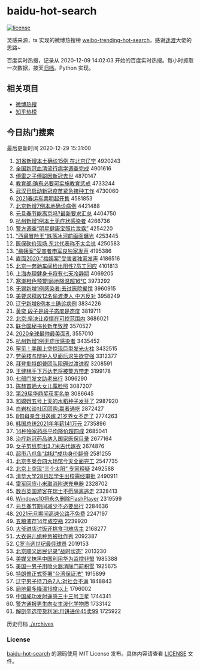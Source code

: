# baidu-hot-search

[![license](https://img.shields.io/github/license/Arrackisarookie/baidu-hot-search)](https://github.com/Arrackisarookie/baidu-hot-search/blob/master/LICENSE)

灵感来源，ts 实现的微博热搜榜 [weibo-trending-hot-search](https://github.com/justjavac/weibo-trending-hot-search)，感谢[迷渡](https://github.com/justjavac)大佬的思路~

百度实时热搜，记录从 2020-12-09 14:02:03 开始的百度实时热搜。每小时抓取一次数据，按天[归档](./archives)。Python 实现。

## 相关项目
+ [微博热搜](https://github.com/Arrackisarookie/weibo-hot-search)
+ [知乎热榜](https://github.com/Arrackisarookie/zhihu-top-search)

## 今日热门搜索

<!-- Rank Begin -->

最后更新时间 2020-12-29 15:31:00

1. [31省新增本土确诊15例 在北京辽宁](http://www.baidu.com/baidu?cl=3&tn=SE_baiduhomet8_jmjb7mjw&rsv_dl=fyb_top&fr=top1000&wd=31%CA%A1%D0%C2%D4%F6%B1%BE%CD%C1%C8%B7%D5%EF15%C0%FD%20%D4%DA%B1%B1%BE%A9%C1%C9%C4%FE) 4920243
1. [全国新冠血清流行病学调查完成](http://www.baidu.com/baidu?cl=3&tn=SE_baiduhomet8_jmjb7mjw&rsv_dl=fyb_top&fr=top1000&wd=%C8%AB%B9%FA%D0%C2%B9%DA%D1%AA%C7%E5%C1%F7%D0%D0%B2%A1%D1%A7%B5%F7%B2%E9%CD%EA%B3%C9) 4901616
1. [傅雷之子傅聪因新冠去世](http://www.baidu.com/baidu?cl=3&tn=SE_baiduhomet8_jmjb7mjw&rsv_dl=fyb_top&fr=top1000&wd=%B8%B5%C0%D7%D6%AE%D7%D3%B8%B5%B4%CF%D2%F2%D0%C2%B9%DA%C8%A5%CA%C0) 4870147
1. [教育部:确有必要可实施教育惩戒](http://www.baidu.com/baidu?cl=3&tn=SE_baiduhomet8_jmjb7mjw&rsv_dl=fyb_top&fr=top1000&wd=%BD%CC%D3%FD%B2%BF%3A%C8%B7%D3%D0%B1%D8%D2%AA%BF%C9%CA%B5%CA%A9%BD%CC%D3%FD%B3%CD%BD%E4) 4733244
1. [武汉已启动新冠疫苗紧急接种工作](http://www.baidu.com/baidu?cl=3&tn=SE_baiduhomet8_jmjb7mjw&rsv_dl=fyb_top&fr=top1000&wd=%CE%E4%BA%BA%D2%D1%C6%F4%B6%AF%D0%C2%B9%DA%D2%DF%C3%E7%BD%F4%BC%B1%BD%D3%D6%D6%B9%A4%D7%F7) 4730060
1. [2021春运车票明起开售](http://www.baidu.com/baidu?cl=3&tn=SE_baiduhomet8_jmjb7mjw&rsv_dl=fyb_top&fr=top1000&wd=2021%B4%BA%D4%CB%B3%B5%C6%B1%C3%F7%C6%F0%BF%AA%CA%DB) 4581853
1. [北京新增7例本地确诊病例](http://www.baidu.com/baidu?cl=3&tn=SE_baiduhomet8_jmjb7mjw&rsv_dl=fyb_top&fr=top1000&wd=%B1%B1%BE%A9%D0%C2%D4%F67%C0%FD%B1%BE%B5%D8%C8%B7%D5%EF%B2%A1%C0%FD) 4421488
1. [元旦春节能离京吗?最新要求汇总](http://www.baidu.com/baidu?cl=3&tn=SE_baiduhomet8_jmjb7mjw&rsv_dl=fyb_top&fr=top1000&wd=%D4%AA%B5%A9%B4%BA%BD%DA%C4%DC%C0%EB%BE%A9%C2%F0%3F%D7%EE%D0%C2%D2%AA%C7%F3%BB%E3%D7%DC) 4404750
1. [杭州新增1例本土无症状感染者](http://www.baidu.com/baidu?cl=3&tn=SE_baiduhomet8_jmjb7mjw&rsv_dl=fyb_top&fr=top1000&wd=%BA%BC%D6%DD%D0%C2%D4%F61%C0%FD%B1%BE%CD%C1%CE%DE%D6%A2%D7%B4%B8%D0%C8%BE%D5%DF) 4266736
1. [警方调查“明星健康宝照片泄露”](http://www.baidu.com/baidu?cl=3&tn=SE_baiduhomet8_jmjb7mjw&rsv_dl=fyb_top&fr=top1000&wd=%BE%AF%B7%BD%B5%F7%B2%E9%A1%B0%C3%F7%D0%C7%BD%A1%BF%B5%B1%A6%D5%D5%C6%AC%D0%B9%C2%B6%A1%B1) 4254220
1. ["西藏冒险王"跌落冰河前画面曝光](http://www.baidu.com/baidu?cl=3&tn=SE_baiduhomet8_jmjb7mjw&rsv_dl=fyb_top&fr=top1000&wd=%22%CE%F7%B2%D8%C3%B0%CF%D5%CD%F5%22%B5%F8%C2%E4%B1%F9%BA%D3%C7%B0%BB%AD%C3%E6%C6%D8%B9%E2) 4253445
1. [医保砍价现场 东北代表称不太会说](http://www.baidu.com/baidu?cl=3&tn=SE_baiduhomet8_jmjb7mjw&rsv_dl=fyb_top&fr=top1000&wd=%D2%BD%B1%A3%BF%B3%BC%DB%CF%D6%B3%A1%20%B6%AB%B1%B1%B4%FA%B1%ED%B3%C6%B2%BB%CC%AB%BB%E1%CB%B5) 4250583
1. [“梅姨案”受害者申军良独家发声](http://www.baidu.com/baidu?cl=3&tn=SE_baiduhomet8_jmjb7mjw&rsv_dl=fyb_top&fr=top1000&wd=%A1%B0%C3%B7%D2%CC%B0%B8%A1%B1%CA%DC%BA%A6%D5%DF%C9%EA%BE%FC%C1%BC%B6%C0%BC%D2%B7%A2%C9%F9) 4195386
1. [直面2020:"梅姨案"受害者独家发声](http://www.baidu.com/baidu?cl=3&tn=SE_baiduhomet8_jmjb7mjw&rsv_dl=fyb_top&fr=top1000&wd=%D6%B1%C3%E62020%3A%22%C3%B7%D2%CC%B0%B8%22%CA%DC%BA%A6%D5%DF%B6%C0%BC%D2%B7%A2%C9%F9) 4186516
1. [北京一奔驰车间检出阳性?员工回应](http://www.baidu.com/baidu?cl=3&tn=SE_baiduhomet8_jmjb7mjw&rsv_dl=fyb_top&fr=top1000&wd=%B1%B1%BE%A9%D2%BB%B1%BC%B3%DB%B3%B5%BC%E4%BC%EC%B3%F6%D1%F4%D0%D4%3F%D4%B1%B9%A4%BB%D8%D3%A6) 4101813
1. [上海办理健身卡将有七天冷静期](http://www.baidu.com/baidu?cl=3&tn=SE_baiduhomet8_jmjb7mjw&rsv_dl=fyb_top&fr=top1000&wd=%C9%CF%BA%A3%B0%EC%C0%ED%BD%A1%C9%ED%BF%A8%BD%AB%D3%D0%C6%DF%CC%EC%C0%E4%BE%B2%C6%DA) 4069205
1. [寒潮橙色预警!局地降温超16℃](http://www.baidu.com/baidu?cl=3&tn=SE_baiduhomet8_jmjb7mjw&rsv_dl=fyb_top&fr=top1000&wd=%BA%AE%B3%B1%B3%C8%C9%AB%D4%A4%BE%AF%21%BE%D6%B5%D8%BD%B5%CE%C2%B3%AC16%A1%E6) 3973292
1. [无锡新增1例感染者:去过医院餐馆](http://www.baidu.com/baidu?cl=3&tn=SE_baiduhomet8_jmjb7mjw&rsv_dl=fyb_top&fr=top1000&wd=%CE%DE%CE%FD%D0%C2%D4%F61%C0%FD%B8%D0%C8%BE%D5%DF%3A%C8%A5%B9%FD%D2%BD%D4%BA%B2%CD%B9%DD) 3960915
1. [美要求释放12名偷渡港人 中方反对](http://www.baidu.com/baidu?cl=3&tn=SE_baiduhomet8_jmjb7mjw&rsv_dl=fyb_top&fr=top1000&wd=%C3%C0%D2%AA%C7%F3%CA%CD%B7%C512%C3%FB%CD%B5%B6%C9%B8%DB%C8%CB%20%D6%D0%B7%BD%B7%B4%B6%D4) 3958249
1. [辽宁新增8例本土确诊病例](http://www.baidu.com/baidu?cl=3&tn=SE_baiduhomet8_jmjb7mjw&rsv_dl=fyb_top&fr=top1000&wd=%C1%C9%C4%FE%D0%C2%D4%F68%C0%FD%B1%BE%CD%C1%C8%B7%D5%EF%B2%A1%C0%FD) 3834226
1. [黄奕 段子是段子态度是态度](http://www.baidu.com/baidu?cl=3&tn=SE_baiduhomet8_jmjb7mjw&rsv_dl=fyb_top&fr=top1000&wd=%BB%C6%DE%C8%20%B6%CE%D7%D3%CA%C7%B6%CE%D7%D3%CC%AC%B6%C8%CA%C7%CC%AC%B6%C8) 3819711
1. [北京:坚决让疫情在可控范围内](http://www.baidu.com/baidu?cl=3&tn=SE_baiduhomet8_jmjb7mjw&rsv_dl=fyb_top&fr=top1000&wd=%B1%B1%BE%A9%3A%BC%E1%BE%F6%C8%C3%D2%DF%C7%E9%D4%DA%BF%C9%BF%D8%B7%B6%CE%A7%C4%DA) 3686021
1. [联合国秘书长新年致辞](http://www.baidu.com/baidu?cl=3&tn=SE_baiduhomet8_jmjb7mjw&rsv_dl=fyb_top&fr=top1000&wd=%C1%AA%BA%CF%B9%FA%C3%D8%CA%E9%B3%A4%D0%C2%C4%EA%D6%C2%B4%C7) 3570527
1. [2020全球最帅最美面孔](http://www.baidu.com/baidu?cl=3&tn=SE_baiduhomet8_jmjb7mjw&rsv_dl=fyb_top&fr=top1000&wd=2020%C8%AB%C7%F2%D7%EE%CB%A7%D7%EE%C3%C0%C3%E6%BF%D7) 3557010
1. [杭州新增1例无症状感染者](http://www.baidu.com/baidu?cl=3&tn=SE_baiduhomet8_jmjb7mjw&rsv_dl=fyb_top&fr=top1000&wd=%BA%BC%D6%DD%D0%C2%D4%F61%C0%FD%CE%DE%D6%A2%D7%B4%B8%D0%C8%BE%D5%DF) 3435452
1. [罕见！美国上空惊现巨型发光火柱](http://www.baidu.com/baidu?cl=3&tn=SE_baiduhomet8_jmjb7mjw&rsv_dl=fyb_top&fr=top1000&wd=%BA%B1%BC%FB%A3%A1%C3%C0%B9%FA%C9%CF%BF%D5%BE%AA%CF%D6%BE%DE%D0%CD%B7%A2%B9%E2%BB%F0%D6%F9) 3432515
1. [劳荣枝与辩护人见面后求生欲变强](http://www.baidu.com/baidu?cl=3&tn=SE_baiduhomet8_jmjb7mjw&rsv_dl=fyb_top&fr=top1000&wd=%C0%CD%C8%D9%D6%A6%D3%EB%B1%E7%BB%A4%C8%CB%BC%FB%C3%E6%BA%F3%C7%F3%C9%FA%D3%FB%B1%E4%C7%BF) 3312377
1. [拜登批特朗普团队阻碍过渡进程](http://www.baidu.com/baidu?cl=3&tn=SE_baiduhomet8_jmjb7mjw&rsv_dl=fyb_top&fr=top1000&wd=%B0%DD%B5%C7%C5%FA%CC%D8%C0%CA%C6%D5%CD%C5%B6%D3%D7%E8%B0%AD%B9%FD%B6%C9%BD%F8%B3%CC) 3208591
1. [王健林手下万达老将被警方带走](http://www.baidu.com/baidu?cl=3&tn=SE_baiduhomet8_jmjb7mjw&rsv_dl=fyb_top&fr=top1000&wd=%CD%F5%BD%A1%C1%D6%CA%D6%CF%C2%CD%F2%B4%EF%C0%CF%BD%AB%B1%BB%BE%AF%B7%BD%B4%F8%D7%DF) 3199178
1. [七部门发文助老出行](http://www.baidu.com/baidu?cl=3&tn=SE_baiduhomet8_jmjb7mjw&rsv_dl=fyb_top&fr=top1000&wd=%C6%DF%B2%BF%C3%C5%B7%A2%CE%C4%D6%FA%C0%CF%B3%F6%D0%D0) 3096290
1. [陈赫首晒大女儿露脸照](http://www.baidu.com/baidu?cl=3&tn=SE_baiduhomet8_jmjb7mjw&rsv_dl=fyb_top&fr=top1000&wd=%B3%C2%BA%D5%CA%D7%C9%B9%B4%F3%C5%AE%B6%F9%C2%B6%C1%B3%D5%D5) 3087207
1. [第29届华鼎奖获奖名单](http://www.baidu.com/baidu?cl=3&tn=SE_baiduhomet8_jmjb7mjw&rsv_dl=fyb_top&fr=top1000&wd=%B5%DA29%BD%EC%BB%AA%B6%A6%BD%B1%BB%F1%BD%B1%C3%FB%B5%A5) 3086645
1. [和嫦娥五号上天的水稻种子发芽了](http://www.baidu.com/baidu?cl=3&tn=SE_baiduhomet8_jmjb7mjw&rsv_dl=fyb_top&fr=top1000&wd=%BA%CD%E6%CF%B6%F0%CE%E5%BA%C5%C9%CF%CC%EC%B5%C4%CB%AE%B5%BE%D6%D6%D7%D3%B7%A2%D1%BF%C1%CB) 2987920
1. [白岩松谈社区团购:赢者通吃](http://www.baidu.com/baidu?cl=3&tn=SE_baiduhomet8_jmjb7mjw&rsv_dl=fyb_top&fr=top1000&wd=%B0%D7%D1%D2%CB%C9%CC%B8%C9%E7%C7%F8%CD%C5%B9%BA%3A%D3%AE%D5%DF%CD%A8%B3%D4) 2872427
1. [8旬母亲含泪送嫁 21岁养女不走了](http://www.baidu.com/baidu?cl=3&tn=SE_baiduhomet8_jmjb7mjw&rsv_dl=fyb_top&fr=top1000&wd=8%D1%AE%C4%B8%C7%D7%BA%AC%C0%E1%CB%CD%BC%DE%2021%CB%EA%D1%F8%C5%AE%B2%BB%D7%DF%C1%CB) 2774263
1. [韩国总统2021年年薪141万元](http://www.baidu.com/baidu?cl=3&tn=SE_baiduhomet8_jmjb7mjw&rsv_dl=fyb_top&fr=top1000&wd=%BA%AB%B9%FA%D7%DC%CD%B32021%C4%EA%C4%EA%D0%BD141%CD%F2%D4%AA) 2735896
1. [14种独家药品平均降价超四成](http://www.baidu.com/baidu?cl=3&tn=SE_baiduhomet8_jmjb7mjw&rsv_dl=fyb_top&fr=top1000&wd=14%D6%D6%B6%C0%BC%D2%D2%A9%C6%B7%C6%BD%BE%F9%BD%B5%BC%DB%B3%AC%CB%C4%B3%C9) 2685041
1. [治疗新冠药品纳入国家医保目录](http://www.baidu.com/baidu?cl=3&tn=SE_baiduhomet8_jmjb7mjw&rsv_dl=fyb_top&fr=top1000&wd=%D6%CE%C1%C6%D0%C2%B9%DA%D2%A9%C6%B7%C4%C9%C8%EB%B9%FA%BC%D2%D2%BD%B1%A3%C4%BF%C2%BC) 2677164
1. [女子剪纸剪出3.7米古代嫁衣](http://www.baidu.com/baidu?cl=3&tn=SE_baiduhomet8_jmjb7mjw&rsv_dl=fyb_top&fr=top1000&wd=%C5%AE%D7%D3%BC%F4%D6%BD%BC%F4%B3%F63.7%C3%D7%B9%C5%B4%FA%BC%DE%D2%C2) 2674876
1. [超市八爪鱼“越狱”成功身价翻倍](http://www.baidu.com/baidu?cl=3&tn=SE_baiduhomet8_jmjb7mjw&rsv_dl=fyb_top&fr=top1000&wd=%B3%AC%CA%D0%B0%CB%D7%A6%D3%E3%A1%B0%D4%BD%D3%FC%A1%B1%B3%C9%B9%A6%C9%ED%BC%DB%B7%AD%B1%B6) 2581255
1. [北京冬奥会四大场馆今天全面完工](http://www.baidu.com/baidu?cl=3&tn=SE_baiduhomet8_jmjb7mjw&rsv_dl=fyb_top&fr=top1000&wd=%B1%B1%BE%A9%B6%AC%B0%C2%BB%E1%CB%C4%B4%F3%B3%A1%B9%DD%BD%F1%CC%EC%C8%AB%C3%E6%CD%EA%B9%A4) 2547735
1. [北京上空现“三个太阳” 专家释疑](http://www.baidu.com/baidu?cl=3&tn=SE_baiduhomet8_jmjb7mjw&rsv_dl=fyb_top&fr=top1000&wd=%B1%B1%BE%A9%C9%CF%BF%D5%CF%D6%A1%B0%C8%FD%B8%F6%CC%AB%D1%F4%A1%B1%20%D7%A8%BC%D2%CA%CD%D2%C9) 2492588
1. [清华大学28日起学生出校需经审批](http://www.baidu.com/baidu?cl=3&tn=SE_baiduhomet8_jmjb7mjw&rsv_dl=fyb_top&fr=top1000&wd=%C7%E5%BB%AA%B4%F3%D1%A728%C8%D5%C6%F0%D1%A7%C9%FA%B3%F6%D0%A3%D0%E8%BE%AD%C9%F3%C5%FA) 2490911
1. [雷军回应小米取消附送充电器](http://www.baidu.com/baidu?cl=3&tn=SE_baiduhomet8_jmjb7mjw&rsv_dl=fyb_top&fr=top1000&wd=%C0%D7%BE%FC%BB%D8%D3%A6%D0%A1%C3%D7%C8%A1%CF%FB%B8%BD%CB%CD%B3%E4%B5%E7%C6%F7) 2328702
1. [数百英国游客在瑞士不愿隔离逃走](http://www.baidu.com/baidu?cl=3&tn=SE_baiduhomet8_jmjb7mjw&rsv_dl=fyb_top&fr=top1000&wd=%CA%FD%B0%D9%D3%A2%B9%FA%D3%CE%BF%CD%D4%DA%C8%F0%CA%BF%B2%BB%D4%B8%B8%F4%C0%EB%CC%D3%D7%DF) 2328413
1. [Windows10将永久删除FlashPlayer](http://www.baidu.com/baidu?cl=3&tn=SE_baiduhomet8_jmjb7mjw&rsv_dl=fyb_top&fr=top1000&wd=Windows10%BD%AB%D3%C0%BE%C3%C9%BE%B3%FDFlashPlayer) 2319599
1. [元旦春节期间减少不必要出行](http://www.baidu.com/baidu?cl=3&tn=SE_baiduhomet8_jmjb7mjw&rsv_dl=fyb_top&fr=top1000&wd=%D4%AA%B5%A9%B4%BA%BD%DA%C6%DA%BC%E4%BC%F5%C9%D9%B2%BB%B1%D8%D2%AA%B3%F6%D0%D0) 2284636
1. [2021元旦期间高速公路不免费](http://www.baidu.com/baidu?cl=3&tn=SE_baiduhomet8_jmjb7mjw&rsv_dl=fyb_top&fr=top1000&wd=2021%D4%AA%B5%A9%C6%DA%BC%E4%B8%DF%CB%D9%B9%AB%C2%B7%B2%BB%C3%E2%B7%D1) 2247197
1. [五粮液存14年成空瓶](http://www.baidu.com/baidu?cl=3&tn=SE_baiduhomet8_jmjb7mjw&rsv_dl=fyb_top&fr=top1000&wd=%CE%E5%C1%B8%D2%BA%B4%E614%C4%EA%B3%C9%BF%D5%C6%BF) 2239920
1. [大爷进店讨饭还挑食刁难店主](http://www.baidu.com/baidu?cl=3&tn=SE_baiduhomet8_jmjb7mjw&rsv_dl=fyb_top&fr=top1000&wd=%B4%F3%D2%AF%BD%F8%B5%EA%CC%D6%B7%B9%BB%B9%CC%F4%CA%B3%B5%F3%C4%D1%B5%EA%D6%F7) 2168277
1. [大衣哥儿媳种葱被批作秀](http://www.baidu.com/baidu?cl=3&tn=SE_baiduhomet8_jmjb7mjw&rsv_dl=fyb_top&fr=top1000&wd=%B4%F3%D2%C2%B8%E7%B6%F9%CF%B1%D6%D6%B4%D0%B1%BB%C5%FA%D7%F7%D0%E3) 2092387
1. [C罗当选世纪最佳球员](http://www.baidu.com/baidu?cl=3&tn=SE_baiduhomet8_jmjb7mjw&rsv_dl=fyb_top&fr=top1000&wd=C%C2%DE%B5%B1%D1%A1%CA%C0%BC%CD%D7%EE%BC%D1%C7%F2%D4%B1) 2019153
1. [北京顺义居民记录“战时状态”](http://www.baidu.com/baidu?cl=3&tn=SE_baiduhomet8_jmjb7mjw&rsv_dl=fyb_top&fr=top1000&wd=%B1%B1%BE%A9%CB%B3%D2%E5%BE%D3%C3%F1%BC%C7%C2%BC%A1%B0%D5%BD%CA%B1%D7%B4%CC%AC%A1%B1) 2013230
1. [美媒又抹黑中国利用华为监控非盟](http://www.baidu.com/baidu?cl=3&tn=SE_baiduhomet8_jmjb7mjw&rsv_dl=fyb_top&fr=top1000&wd=%C3%C0%C3%BD%D3%D6%C4%A8%BA%DA%D6%D0%B9%FA%C0%FB%D3%C3%BB%AA%CE%AA%BC%E0%BF%D8%B7%C7%C3%CB) 1985388
1. [美国一男子用喷火器清除门前积雪](http://www.baidu.com/baidu?cl=3&tn=SE_baiduhomet8_jmjb7mjw&rsv_dl=fyb_top&fr=top1000&wd=%C3%C0%B9%FA%D2%BB%C4%D0%D7%D3%D3%C3%C5%E7%BB%F0%C6%F7%C7%E5%B3%FD%C3%C5%C7%B0%BB%FD%D1%A9) 1925675
1. [特朗普正式签署"台湾保证法"](http://www.baidu.com/baidu?cl=3&tn=SE_baiduhomet8_jmjb7mjw&rsv_dl=fyb_top&fr=top1000&wd=%CC%D8%C0%CA%C6%D5%D5%FD%CA%BD%C7%A9%CA%F0%22%CC%A8%CD%E5%B1%A3%D6%A4%B7%A8%22) 1915899
1. [辽宁男子持刀杀7人:对社会不满](http://www.baidu.com/baidu?cl=3&tn=SE_baiduhomet8_jmjb7mjw&rsv_dl=fyb_top&fr=top1000&wd=%C1%C9%C4%FE%C4%D0%D7%D3%B3%D6%B5%B6%C9%B17%C8%CB%3A%B6%D4%C9%E7%BB%E1%B2%BB%C2%FA) 1848843
1. [局地最多降温16度以上](http://www.baidu.com/baidu?cl=3&tn=SE_baiduhomet8_jmjb7mjw&rsv_dl=fyb_top&fr=top1000&wd=%BE%D6%B5%D8%D7%EE%B6%E0%BD%B5%CE%C216%B6%C8%D2%D4%C9%CF) 1796002
1. [中国成功发射遥感三十三号卫星](http://www.baidu.com/baidu?cl=3&tn=SE_baiduhomet8_jmjb7mjw&rsv_dl=fyb_top&fr=top1000&wd=%D6%D0%B9%FA%B3%C9%B9%A6%B7%A2%C9%E4%D2%A3%B8%D0%C8%FD%CA%AE%C8%FD%BA%C5%CE%C0%D0%C7) 1744341
1. [警方通报男生向女生泼化学物质](http://www.baidu.com/baidu?cl=3&tn=SE_baiduhomet8_jmjb7mjw&rsv_dl=fyb_top&fr=top1000&wd=%BE%AF%B7%BD%CD%A8%B1%A8%C4%D0%C9%FA%CF%F2%C5%AE%C9%FA%C6%C3%BB%AF%D1%A7%CE%EF%D6%CA) 1733142
1. [解剖辛选带货利润:月饼进价45卖99](http://www.baidu.com/baidu?cl=3&tn=SE_baiduhomet8_jmjb7mjw&rsv_dl=fyb_top&fr=top1000&wd=%BD%E2%C6%CA%D0%C1%D1%A1%B4%F8%BB%F5%C0%FB%C8%F3%3A%D4%C2%B1%FD%BD%F8%BC%DB45%C2%F499) 1725922
<!-- Rank End -->

历史归档 [./archives](./archives)

### License

[baidu-hot-search](https://github.com/Arrackisarookie/baidu-hot-search) 的源码使用 MIT License 发布。具体内容请查看 [LICENSE](./LICENSE) 文件。

